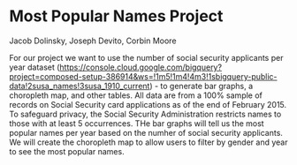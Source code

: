 # Most Popular Names Project
Jacob Dolinsky, Joseph Devito, Corbin Moore

For our project we want to use the number of social security applicants per year dataset (https://console.cloud.google.com/bigquery?project=composed-setup-386914&ws=!1m5!1m4!4m3!1sbigquery-public-data!2susa_names!3susa_1910_current) -  to generate bar graphs, a choropleth map, and other tables.  All data are from a 100% sample of records on Social Security card applications as of the end of February 2015.  To safeguard privacy, the Social Security Administration restricts names to those with at least 5 occurrences. 
THe bar graphs will tell us the most popular names per year based on the numher of social security applicants.
We will create the choropleth map to allow users to filter by gender and year to see the most popular names. 
